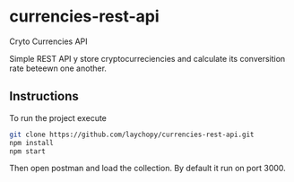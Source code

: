 # currencies-rest-api
Cryto Currencies API

Simple REST API y store cryptocurreciencies
and calculate its conversition rate beteewn one 
another.

## Instructions

To run the project execute
```bash
git clone https://github.com/laychopy/currencies-rest-api.git
npm install
npm start
```
Then open postman and load the collection.
By default it run on port 3000.
